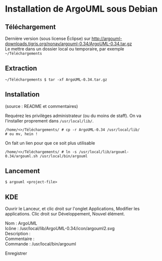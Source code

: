 Installation de ArgoUML sous Debian
===================================

Téléchargement
--------------

Dernière version (sous license Éclipse) sur http://argouml-downloads.tigris.org/nonav/argouml-0.34/ArgoUML-0.34.tar.gz  
Le mettre dans un dossier local ou temporaire, par exemple `~/Téléchargements`

Extraction
----------

    ~/Téléchargements $ tar -xf ArgoUML-0.34.tar.gz

Installation
------------

(source : README et commentaires)

Requérez les privilèges administrateur (ou du moins de staff). On va l'installer proprement dans `/usr/local/lib/`.

    /home/<>/Téléchargements/ # cp -r ArgoUML-0.34 /usr/local/lib/           # ou mv, hein !

On fait un lien pour que ce soit plus utilisable

    /home/<>/Téléchargements/ # ln -s /usr/local/lib/argouml-0.34/argouml.sh /usr/local/bin/argouml

Lancement
---------

    $ argouml <project-file>

KDE
---

Ouvrir le Lanceur, et clic droit sur l'onglet Applications, Modifier les applications.
Clic droit sur Développement, Nouvel élément.

Nom :         ArgoUML  
Icône :		  /usr/local/lib/ArgoUML-0.34/icon/argouml2.svg  
Description :   
Commentaire :   
Commande :	  /usr/local/bin/argouml  

Enregistrer
